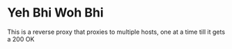 # Yeh Bhi Woh Bhi

This is a reverse proxy that proxies to multiple hosts, one at a time till it gets a 200 OK
